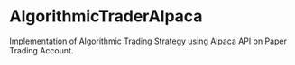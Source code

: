 # AlgorithmicTraderAlpaca
Implementation of Algorithmic Trading Strategy using Alpaca API on Paper Trading Account.
